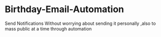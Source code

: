 # Birthday-Email-Automation
Send Notifications Without worrying about sending it personally ,also to mass public at a time through automation
